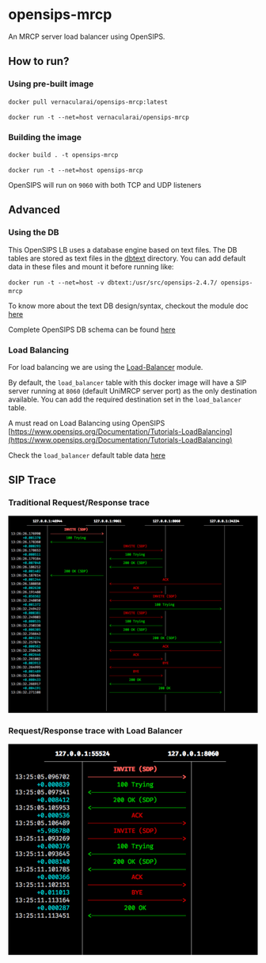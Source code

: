 # opensips-mrcp

An MRCP server load balancer using OpenSIPS.

## How to run?

### Using pre-built image

`docker pull vernacularai/opensips-mrcp:latest`

`docker run -t --net=host vernacularai/opensips-mrcp`

### Building the image

`docker build . -t opensips-mrcp`

`docker run -t --net=host opensips-mrcp`


OpenSIPS will run on `9060` with both TCP and UDP listeners

## Advanced

### Using the DB

This OpenSIPS LB uses a database engine based on text files. The DB tables are
stored as text files in the [dbtext](dbtext/) directory. You can add default
data in these files and mount it before running like:

`docker run -t --net=host -v dbtext:/usr/src/opensips-2.4.7/ opensips-mrcp`

To know more about the text DB design/syntax, checkout the module doc [here](https://opensips.org/html/docs/modules/2.4.x/db_text.html)

Complete OpenSIPS DB schema can be found [here](https://www.opensips.org/Documentation/Install-DBSchema-2-4)

### Load Balancing

For load balancing we are using the [Load-Balancer](https://opensips.org/html/docs/modules/2.4.x/load_balancer.html) module.

By default, the `load_balancer` table with this docker image will have a SIP server
running at `8060` (default UniMRCP server port) as the only destination available.
You can add the required destination set in the `load_balancer` table.

A must read on Load Balancing using OpenSIPS [https://www.opensips.org/Documentation/Tutorials-LoadBalancing](https://www.opensips.org/Documentation/Tutorials-LoadBalancing)

Check the `load_balancer` default table data [here](dbtext/load_balancer)

## SIP Trace

### Traditional Request/Response trace

![traditional](images/lb.png "Traditional SIP trace")

### Request/Response trace with Load Balancer

![lb](images/traditional.png "Load Balancer SIP trace")

